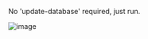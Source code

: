 No 'update-database' required, just run.

![image](https://github.com/abdullah-zero9/Generation-Next-IT/assets/126222065/000e2612-f57b-422b-9d0e-e702f3ebafd0)
